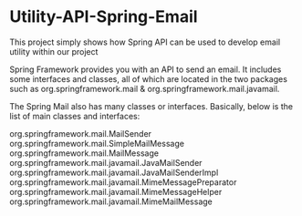 # Utility-API-Spring-Email
This project simply shows how Spring API can be used to develop email utility within our project

Spring Framework provides you with an  API to send an email. It includes some interfaces and classes, all of which are located in the two packages such as  org.springframework.mail & org.springframework.mail.javamail.

The Spring Mail  also has many classes or interfaces. Basically, below is the list of main classes and interfaces:

org.springframework.mail.MailSender
org.springframework.mail.SimpleMailMessage
org.springframework.mail.MailMessage
org.springframework.mail.javamail.JavaMailSender
org.springframework.mail.javamail.JavaMailSenderImpl
org.springframework.mail.javamail.MimeMessagePreparator
org.springframework.mail.javamail.MimeMessageHelper
org.springframework.mail.javamail.MimeMailMessage

